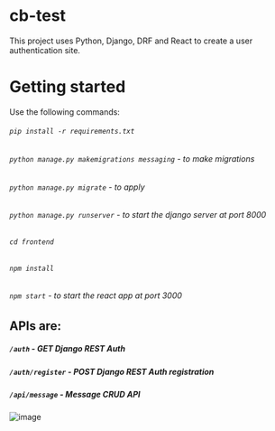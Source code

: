 # cb-test

This project uses Python, Django, DRF and React to create a user authentication site. 

# Getting started

Use the following commands:
###### `pip install -r requirements.txt`
###### `python manage.py makemigrations messaging` - to make migrations
###### `python manage.py migrate` - to apply
###### `python manage.py runserver` - to start the django server at port 8000
###### `cd frontend`
###### `npm install`
###### `npm start` - to start the react app at port 3000

## APIs are:
##### `/auth` - GET Django REST Auth
##### `/auth/register` - POST Django REST Auth registration
##### `/api/message` - Message CRUD API 

![image](https://user-images.githubusercontent.com/58531716/157402914-57358e66-0c56-452c-97e4-7b1f52fe3f14.png)
